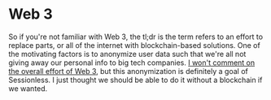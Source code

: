 # Web 3

So if you're not familiar with Web 3, the tl;dr is the term refers to an effort to replace parts, or all of the internet with blockchain-based solutions. 
One of the motivating factors is to anonymize user data such that we're all not giving away our personal info to big tech companies. 
[I won't comment on the overall effort of Web 3](https://www.web3isgoinggreat.com), but this anonymization is definitely a goal of Sessionless. 
I just thought we should be able to do it without a blockchain if we wanted.
